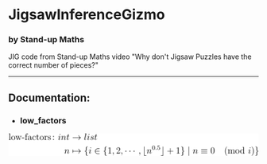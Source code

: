 # JigsawInferenceGizmo
### by Stand-up Maths

JIG code from Stand-up Maths video "Why don't Jigsaw Puzzles have the correct number of pieces?"

---

## Documentation:


- ### low_factors

![EquationOne](doc/equation_1.png)



